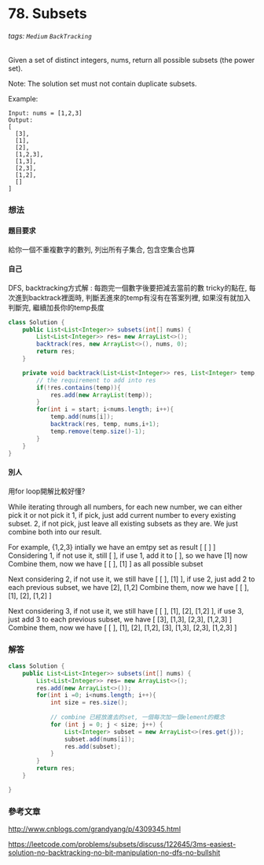 # 78. Subsets

###### tags: `Medium` `BackTracking`
Given a set of distinct integers, nums, return all possible subsets (the power set).

Note: The solution set must not contain duplicate subsets.

Example:
```
Input: nums = [1,2,3]
Output:
[
  [3],
  [1],
  [2],
  [1,2,3],
  [1,3],
  [2,3],
  [1,2],
  []
]
```


### 想法
#### 題目要求
給你一個不重複數字的數列, 列出所有子集合, 包含空集合也算

#### 自己
DFS, backtracking方式解 : 每跑完一個數字後要把減去當前的數
tricky的點在, 每次進到backtrack裡面時, 判斷丟進來的temp有沒有在答案列裡, 如果沒有就加入
判斷完, 繼續加長你的temp長度


```java
class Solution {
    public List<List<Integer>> subsets(int[] nums) {
        List<List<Integer>> res= new ArrayList<>();
        backtrack(res, new ArrayList<>(), nums, 0);
        return res;
    }

    private void backtrack(List<List<Integer>> res, List<Integer> temp, int[] nums, int start) {
        // the requirement to add into res
        if(!res.contains(temp)){
            res.add(new ArrayList(temp));
        }
        for(int i = start; i<nums.length; i++){
            temp.add(nums[i]);
            backtrack(res, temp, nums,i+1);
            temp.remove(temp.size()-1);
        }
    }
}
```

#### 別人
用for loop開解比較好懂?

While iterating through all numbers, for each new number, we can either pick it or not pick it
1, if pick, just add current number to every existing subset.
2, if not pick, just leave all existing subsets as they are.
We just combine both into our result.

For example, {1,2,3} intially we have an emtpy set as result [ [ ] ]
Considering 1, if not use it, still [ ], if use 1, add it to [ ], so we have [1] now
Combine them, now we have [ [ ], [1] ] as all possible subset

Next considering 2, if not use it, we still have [ [ ], [1] ], if use 2, just add 2 to each previous subset, we have [2], [1,2]
Combine them, now we have [ [ ], [1], [2], [1,2] ]

Next considering 3, if not use it, we still have [ [ ], [1], [2], [1,2] ], if use 3, just add 3 to each previous subset, we have [ [3], [1,3], [2,3], [1,2,3] ]
Combine them, now we have [ [ ], [1], [2], [1,2], [3], [1,3], [2,3], [1,2,3] ]


### 解答 

```java
class Solution {
    public List<List<Integer>> subsets(int[] nums) {
        List<List<Integer>> res= new ArrayList<>();
        res.add(new ArrayList<>());
        for(int i =0; i<nums.length; i++){
            int size = res.size();
            
            // combine 已經放進去的set, 一個每次加一個element的概念
            for (int j = 0; j < size; j++) {
                List<Integer> subset = new ArrayList<>(res.get(j));
                subset.add(nums[i]);
                res.add(subset);
            }
        }
        return res;
    }

}
```


### 參考文章
http://www.cnblogs.com/grandyang/p/4309345.html

https://leetcode.com/problems/subsets/discuss/122645/3ms-easiest-solution-no-backtracking-no-bit-manipulation-no-dfs-no-bullshit